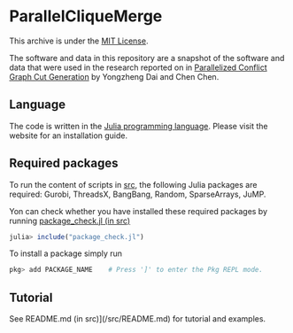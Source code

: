 # ParallelCliqueMerge

This archive is under the [MIT License](LICENSE).

The software and data in this repository are a snapshot of the software and data that were used in the research reported on in [Parallelized Conflict Graph Cut Generation](https://arxiv.org/abs/2311.03706) by Yongzheng Dai and Chen Chen.

## Language

The code is written in the [Julia programming language](https://julialang.org). Please visit the website for an installation guide. 

## Required packages 

To run the content of scripts in [src](/src), the following Julia packages are required: Gurobi, ThreadsX, BangBang, Random, SparseArrays, JuMP.

Yon can check whether you have installed these required packages by running [package_check.jl (in src)](/src/packge_check.jl)
```julia
julia> include("package_check.jl")
```

To install a package simply run

```julia
pkg> add PACKAGE_NAME    # Press ']' to enter the Pkg REPL mode.
```

## Tutorial

See README.md (in src)](/src/README.md) for tutorial and examples.
